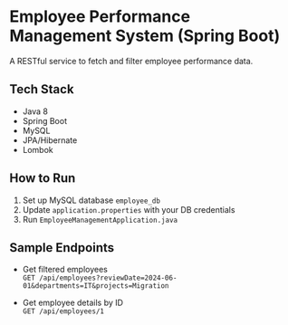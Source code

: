 # Employee Performance Management System (Spring Boot)

A RESTful service to fetch and filter employee performance data.

## Tech Stack
- Java 8
- Spring Boot
- MySQL
- JPA/Hibernate
- Lombok

## How to Run
1. Set up MySQL database `employee_db`
2. Update `application.properties` with your DB credentials
3. Run `EmployeeManagementApplication.java`

## Sample Endpoints

- Get filtered employees  
  `GET /api/employees?reviewDate=2024-06-01&departments=IT&projects=Migration`

- Get employee details by ID  
  `GET /api/employees/1`
